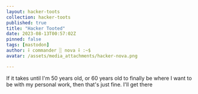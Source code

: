 ```yaml
---
layout: hacker-toots
collection: hacker-toots
published: true
title: "Hacker Tooted"
date: 2023-08-13T00:57:02Z
pinned: false
tags: [mastodon]
author: ⸸ commander ░ nova ⸸ :~$
avatar: /assets/media_attachments/hacker-nova.png

---
```


<p>If it takes until I&#39;m 50 years old, or 60 years old to finally be where I want to be with my personal work, then that&#39;s just fine. I&#39;ll get there</p>


